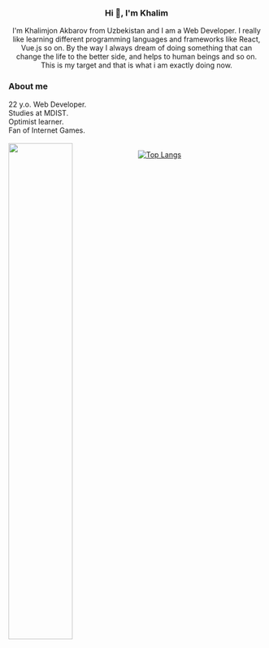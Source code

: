 <h3 align="center">Hi 👋, I'm Khalim</h3>
<p align="center">I'm Khalimjon Akbarov from Uzbekistan and I am a Web Developer. I really like learning different programming languages and frameworks like React, Vue.js so on. By the way I always dream of doing something that can change the life to the better side, and helps to human beings and so on. This is my target and that is what i am exactly doing now.</p>

<h3>About me</h3>
<span>22 y.o. Web Developer.</span><br/>
<span>Studies at MDIST.</span><br/>
<span>Optimist learner.</span><br/>
<span>Fan of Internet Games.</span><br/>
<br/>

<img align="left" width="50%" src="https://github-readme-stats.vercel.app/api?username=Khalim021&show_icons=true&theme=radical" />

[![Top Langs](https://github-readme-stats.vercel.app/api/top-langs/?username=anuraghazra&layout=compact)](https://github.com/anuraghazra/github-readme-stats)












